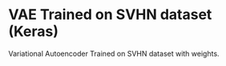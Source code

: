 # VAE Trained on SVHN dataset (Keras)
Variational Autoencoder Trained on SVHN dataset with weights.
